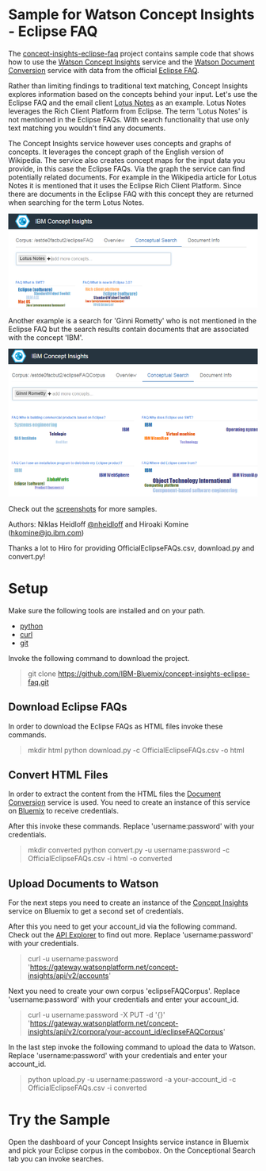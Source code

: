 Sample for Watson Concept Insights - Eclipse FAQ
================================================================================

The [concept-insights-eclipse-faq](https://github.com/IBM-Bluemix/concept-insights-eclipse-faq) project contains sample code that shows how to use the [Watson Concept Insights](http://www.ibm.com/smarterplanet/us/en/ibmwatson/developercloud/concept-insights.html) service and the [Watson Document Conversion](http://www.ibm.com/smarterplanet/us/en/ibmwatson/developercloud/document-conversion.html) service with data from the official [Eclipse FAQ](https://wiki.eclipse.org/The_Official_Eclipse_FAQs).

Rather than limiting findings to traditional text matching, Concept Insights explores information based on the concepts behind your input. Let's use the Eclipse FAQ and the email client [Lotus Notes](https://en.wikipedia.org/wiki/IBM_Notes) as an example. Lotus Notes leverages the Rich Client Platform from Eclipse. The term 'Lotus Notes' is not mentioned in the Eclipse FAQs. With search functionality that use only text matching you wouldn't find any documents.

The Concept Insights service however uses concepts and graphs of concepts. It leverages the concept graph of the English version of Wikipedia. The service also creates concept maps for the input data you provide, in this case the Eclipse FAQs. Via the graph the service can find potentially related documents. For example in the Wikipedia article for Lotus Notes it is mentioned that it uses the Eclipse Rich Client Platform. Since there are documents in the Eclipse FAQ with this concept they are returned when searching for the term Lotus Notes.

![alt text](https://raw.githubusercontent.com/IBM-Bluemix/concept-insights-eclipse-faq/master/screenshots/conceptinsights3.png "Concept Insights Sample")

Another example is a search for 'Ginni Rometty' who is not mentioned in the Eclipse FAQ but the search results contain documents that are associated with the concept 'IBM'.

![alt text](https://raw.githubusercontent.com/IBM-Bluemix/concept-insights-eclipse-faq/master/screenshots/conceptinsights6.png "Concept Insights Sample")

Check out the [screenshots](https://github.com/IBM-Bluemix/concept-insights-eclipse-faq/tree/master/screenshots) for more samples. 

Authors: Niklas Heidloff [@nheidloff](http://twitter.com/nheidloff) and Hiroaki Komine (hkomine@jp.ibm.com)

Thanks a lot to Hiro for providing OfficialEclipseFAQs.csv, download.py and convert.py!


Setup
================================================================================

Make sure the following tools are installed and on your path.

* [python](https://www.python.org/downloads/)
* [curl](http://curl.haxx.se/download.html)
* [git](https://git-scm.com/downloads)

Invoke the following command to download the project.

> git clone https://github.com/IBM-Bluemix/concept-insights-eclipse-faq.git


Download Eclipse FAQs
--------------------------------------------------------------------------------

In order to download the Eclipse FAQs as HTML files invoke these commands.

> mkdir html
> python download.py -c OfficialEclipseFAQs.csv -o html


Convert HTML Files
--------------------------------------------------------------------------------

In order to extract the content from the HTML files the [Document Conversion](http://www.ibm.com/smarterplanet/us/en/ibmwatson/developercloud/document-conversion.html) service is used. You need to create an instance of this service on [Bluemix](https://console.ng.bluemix.net/catalog/services/document-conversion/) to receive credentials.

After this invoke these commands. Replace 'username:password' with your credentials.

> mkdir converted
> python convert.py -u username:password -c OfficialEclipseFAQs.csv -i html -o converted


Upload Documents to Watson
--------------------------------------------------------------------------------

For the next steps you need to create an instance of the [Concept Insights](https://console.ng.bluemix.net/catalog/services/concept-insights/) service on Bluemix to get a second set of credentials.

After this you need to get your account_id via the following command. Check out the [API Explorer](https://watson-api-explorer.mybluemix.net/apis/concept-insights-v2) to find out more. Replace 'username:password' with your credentials.

> curl -u username:password 'https://gateway.watsonplatform.net/concept-insights/api/v2/accounts'

Next you need to create your own corpus 'eclipseFAQCorpus'. Replace 'username:password' with your credentials and enter your account_id.

> curl -u username:password -X PUT -d '{}' 'https://gateway.watsonplatform.net/concept-insights/api/v2/corpora/your-account_id/eclipseFAQCorpus'

In the last step invoke the following command to upload the data to Watson. Replace 'username:password' with your credentials and enter your account_id.

> python upload.py -u username:password -a your-account_id -c OfficialEclipseFAQs.csv -i converted


Try the Sample
================================================================================

Open the dashboard of your Concept Insights service instance in Bluemix and pick your Eclipse corpus in the combobox. On the Conceptional Search tab you can invoke searches.